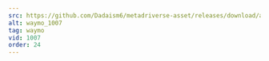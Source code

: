 ```yaml
---
src: https://github.com/Dadaism6/metadriverse-asset/releases/download/assetsv1.0.3/waymo_1007.mp4
alt: waymo_1007
tag: waymo
vid: 1007
order: 24
---
```

